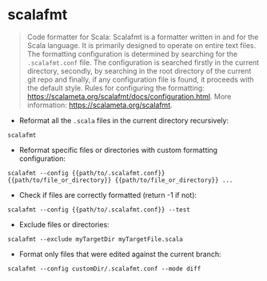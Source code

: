# scalafmt

> Code formatter for Scala: Scalafmt is a formatter written in and for the Scala language. It is primarily designed to operate on entire text files.
> The formatting configuration is determined by searching for the `.scalafmt.conf` file.
> The configuration is searched firstly in the current directory, secondly, by searching in the root directory of the current git repo and finally, if  any configuration file is found, it proceeds with the default style.
> Rules for configuring the formatting: <https://scalameta.org/scalafmt/docs/configuration.html>.
> More information: <https://scalameta.org/scalafmt>.

- Reformat all the `.scala` files in the current directory recursively:

`scalafmt`

- Reformat specific files or directories with custom formatting configuration:

`scalafmt --config {{path/to/.scalafmt.conf}} {{path/to/file_or_directory}} {{path/to/file_or_directory}} ...`

- Check if files are correctly formatted (return -1 if not):

`scalafmt --config {{path/to/.scalafmt.conf}} --test`

- Exclude files or directories:

`scalafmt --exclude myTargetDir myTargetFile.scala`

- Format only files that were edited against the current branch:

`scalafmt --config customDir/.scalafmt.conf --mode diff`

